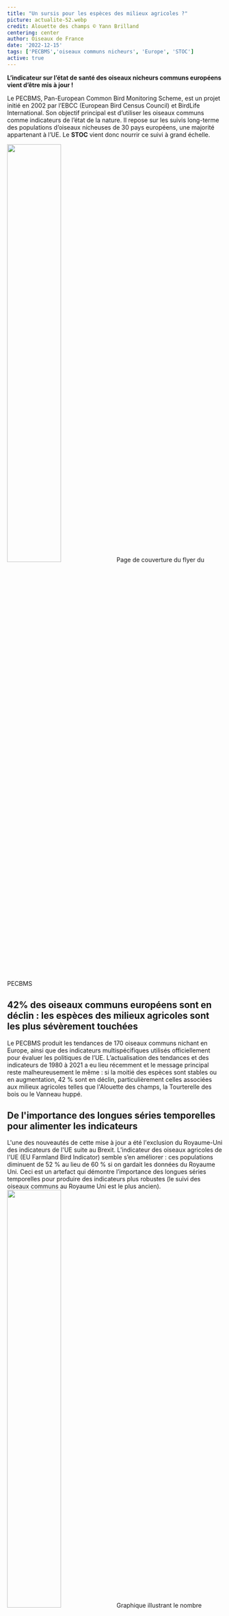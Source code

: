 ```yaml
---
title: "Un sursis pour les espèces des milieux agricoles ?"
picture: actualite-52.webp
credit: Alouette des champs © Yann Brilland
centering: center
author: Oiseaux de France
date: '2022-12-15'
tags: ['PECBMS','oiseaux communs nicheurs', 'Europe', 'STOC']
active: true
---
```


**L’indicateur sur l’état de santé des oiseaux nicheurs communs européens vient d’être mis à jour !**

Le PECBMS, Pan-European Common Bird Monitoring Scheme, est un projet initié en 2002 par l’EBCC (European Bird Census Council) et BirdLife International. Son objectif principal est d’utiliser les oiseaux communs comme indicateurs de l’état de la nature. Il repose sur les suivis long-terme des populations d’oiseaux nicheuses de 30 pays européens, une majorité appartenant à l’UE. Le **STOC** vient donc nourrir ce suivi à grand échelle.

<img class="InformativePagePicture" style="width: 50%" src="/news/actualite-52-visuelflyerPECBMS.webp"/>
<span class="InformativePagePictureLegend">Page de couverture du flyer du PECBMS </span>

## 42% des oiseaux communs européens sont en déclin : les espèces des milieux agricoles sont les plus sévèrement touchées

Le PECBMS produit les tendances de 170 oiseaux communs nichant en Europe, ainsi que des indicateurs multispécifiques utilisés officiellement pour évaluer les politiques de l’UE. L’actualisation des tendances et des indicateurs de 1980 à 2021 a eu lieu récemment et le message principal reste malheureusement le même : si la moitié des espèces sont stables ou en augmentation, 42 % sont en déclin, particulièrement celles associées aux milieux agricoles telles que l'Alouette des champs, la Tourterelle des bois ou le Vanneau huppé.

## De l'importance des longues séries temporelles pour alimenter les indicateurs 

L'une des nouveautés de cette mise à jour a été l'exclusion du Royaume-Uni des indicateurs de l'UE suite au Brexit. L’indicateur des oiseaux agricoles de l'UE (EU Farmland Bird Indicator) semble s’en améliorer : ces populations diminuent de 52 % au lieu de 60 % si on gardait les données du Royaume Uni. Ceci est un artefact qui démontre l’importance des longues séries temporelles pour produire des indicateurs plus robustes (le suivi des oiseaux communs au Royaume Uni est le plus ancien).
<img class="InformativePagePicture" style="width: 50%" src="/news/actualite-52-visuelflyerPECBMS.webp"/>
<span class="InformativePagePictureLegend">Graphique illustrant le nombre d'espèces par classe de tendances</span>
## Plus d'informations 

Toutes les actualités concernant cette mise à jour sont disponibles sur le site du PECBMS : 

- [Télécharger le visuel de résumé](https://pecbms.info/wp-content/uploads/2022/12/euromonitoring-a5-2022-ok-web.pdf)

- [Informations sur les données mises à jour](https://pecbms.info/what-is-new-in-2022-data-update/) 

- [Informations sur les tendances](https://pecbms.info/trends-of-common-birds-in-europe-2022-update/)

- [Informations sur les indicateurs](https://pecbms.info/european-common-bird-indicators-2022-update/)
